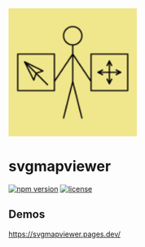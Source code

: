 <picture>
  <img alt="svgmapviewer logo" src="/logo.svg" width="50%" />
</picture>

# svgmapviewer

<p>
  <a href="https://www.npmjs.com/package/svgmapviewer"><img src="https://img.shields.io/npm/v/svgmapviewer" alt="npm version" /></a>
  <a href="https://github.com/DaijiMaps/svgmapviewer/blob/main/LICENSE"><img src="https://img.shields.io/github/license/DaijiMaps/svgmapviewer" alt="license" /></a>
</p>

## Demos

https://svgmapviewer.pages.dev/
